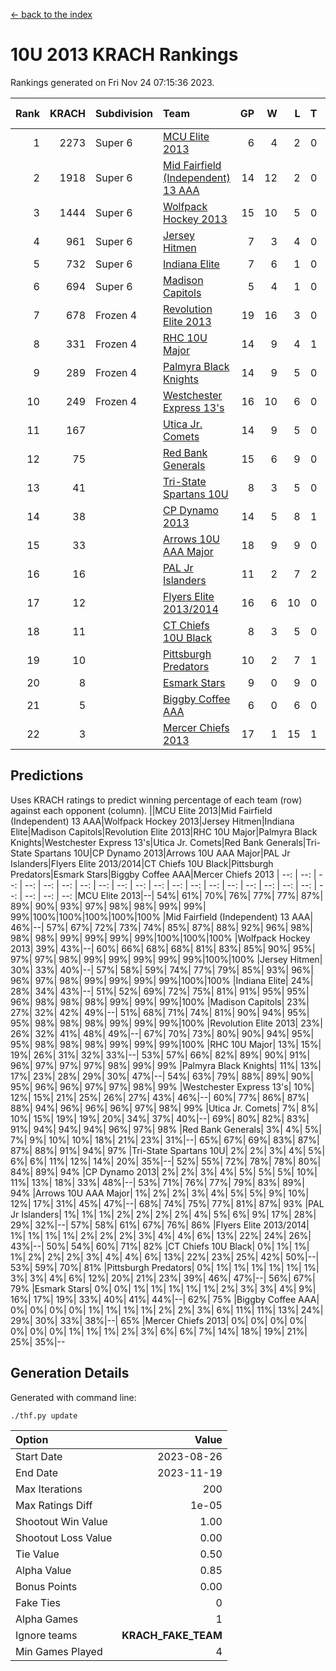 [<- back to the index](readme.md)
# 10U 2013 KRACH Rankings
Rankings generated on Fri Nov 24 07:15:36 2023.

Rank|KRACH|Subdivision|Team|GP|W|L|T|OTW|OTL|SoS|Exp Wins|Win Diff
---:|---:|:---|:---|---:|---:|---:|---:|---:|---:|---:|---:|---:
1|2273|Super 6|[MCU Elite 2013](https://gamesheetstats.com/seasons/3664/teams/140889/schedule)|6|4|2|0|0|0|1100|4.9|0.0
2|1918|Super 6|[Mid Fairfield (Independent) 13 AAA](https://gamesheetstats.com/seasons/3664/teams/140891/schedule)|14|12|2|0|2|0|393|12.9|0.0
3|1444|Super 6|[Wolfpack Hockey 2013](https://gamesheetstats.com/seasons/3664/teams/140894/schedule)|15|10|5|0|0|1|959|10.9|0.0
4|961|Super 6|[Jersey Hitmen](https://gamesheetstats.com/seasons/3664/teams/140893/schedule)|7|3|4|0|0|1|1440|3.9|0.0
5|732|Super 6|[Indiana Elite](https://gamesheetstats.com/seasons/3664/teams/144358/schedule)|7|6|1|0|0|0|191|6.8|-0.0
6|694|Super 6|[Madison Capitols](https://gamesheetstats.com/seasons/3664/teams/162460/schedule)|5|4|1|0|1|0|259|4.8|-0.0
7|678|Frozen 4|[Revolution Elite 2013](https://gamesheetstats.com/seasons/3664/teams/140904/schedule)|19|16|3|0|2|0|305|16.9|0.0
8|331|Frozen 4|[RHC 10U Major](https://gamesheetstats.com/seasons/3664/teams/140895/schedule)|14|9|4|1|1|1|457|10.4|0.0
9|289|Frozen 4|[Palmyra Black Knights](https://gamesheetstats.com/seasons/3664/teams/140906/schedule)|14|9|5|0|0|1|446|9.9|0.0
10|249|Frozen 4|[Westchester Express 13's](https://gamesheetstats.com/seasons/3664/teams/140899/schedule)|16|10|6|0|0|1|356|10.9|0.0
11|167||[Utica Jr. Comets](https://gamesheetstats.com/seasons/3664/teams/140900/schedule)|14|9|5|0|3|0|131|9.9|0.0
12|75||[Red Bank Generals](https://gamesheetstats.com/seasons/3664/teams/140896/schedule)|15|6|9|0|0|2|393|6.9|0.0
13|41||[Tri-State Spartans 10U](https://gamesheetstats.com/seasons/3664/teams/144359/schedule)|8|3|5|0|0|1|400|3.8|-0.0
14|38||[CP Dynamo 2013](https://gamesheetstats.com/seasons/3664/teams/140901/schedule)|14|5|8|1|0|1|394|6.4|0.0
15|33||[Arrows 10U AAA Major](https://gamesheetstats.com/seasons/3664/teams/140902/schedule)|18|9|9|0|0|1|96|9.9|0.0
16|16||[PAL Jr Islanders](https://gamesheetstats.com/seasons/3664/teams/140903/schedule)|11|2|7|2|1|0|316|3.9|0.0
17|12||[Flyers Elite 2013/2014](https://gamesheetstats.com/seasons/3664/teams/140898/schedule)|16|6|10|0|0|0|124|6.9|0.0
18|11||[CT Chiefs 10U Black](https://gamesheetstats.com/seasons/3664/teams/140892/schedule)|8|3|5|0|0|0|46|3.9|0.0
19|10||[Pittsburgh Predators](https://gamesheetstats.com/seasons/3664/teams/140907/schedule)|10|2|7|1|0|0|239|3.4|0.0
20|8||[Esmark Stars](https://gamesheetstats.com/seasons/3664/teams/140905/schedule)|9|0|9|0|0|0|361|0.9|0.0
21|5||[Biggby Coffee AAA](https://gamesheetstats.com/seasons/3664/teams/144357/schedule)|6|0|6|0|0|0|326|0.8|-0.0
22|3||[Mercer Chiefs 2013](https://gamesheetstats.com/seasons/3664/teams/140897/schedule)|17|1|15|1|0|0|279|2.4|0.0

## Predictions
Uses KRACH ratings to predict winning percentage of each team (row) against each opponent (column).
||MCU Elite 2013|Mid Fairfield (Independent) 13 AAA|Wolfpack Hockey 2013|Jersey Hitmen|Indiana Elite|Madison Capitols|Revolution Elite 2013|RHC 10U Major|Palmyra Black Knights|Westchester Express 13's|Utica Jr. Comets|Red Bank Generals|Tri-State Spartans 10U|CP Dynamo 2013|Arrows 10U AAA Major|PAL Jr Islanders|Flyers Elite 2013/2014|CT Chiefs 10U Black|Pittsburgh Predators|Esmark Stars|Biggby Coffee AAA|Mercer Chiefs 2013
| --: | --: | --: | --: | --: | --: | --: | --: | --: | --: | --: | --: | --: | --: | --: | --: | --: | --: | --: | --: | --: | --: | --: 
|MCU Elite 2013|--| 54%| 61%| 70%| 76%| 77%| 77%| 87%| 89%| 90%| 93%| 97%| 98%| 98%| 99%| 99%| 99%|100%|100%|100%|100%|100%
|Mid Fairfield (Independent) 13 AAA| 46%|--| 57%| 67%| 72%| 73%| 74%| 85%| 87%| 88%| 92%| 96%| 98%| 98%| 98%| 99%| 99%| 99%| 99%|100%|100%|100%
|Wolfpack Hockey 2013| 39%| 43%|--| 60%| 66%| 68%| 68%| 81%| 83%| 85%| 90%| 95%| 97%| 97%| 98%| 99%| 99%| 99%| 99%| 99%|100%|100%
|Jersey Hitmen| 30%| 33%| 40%|--| 57%| 58%| 59%| 74%| 77%| 79%| 85%| 93%| 96%| 96%| 97%| 98%| 99%| 99%| 99%| 99%|100%|100%
|Indiana Elite| 24%| 28%| 34%| 43%|--| 51%| 52%| 69%| 72%| 75%| 81%| 91%| 95%| 95%| 96%| 98%| 98%| 98%| 99%| 99%| 99%|100%
|Madison Capitols| 23%| 27%| 32%| 42%| 49%|--| 51%| 68%| 71%| 74%| 81%| 90%| 94%| 95%| 95%| 98%| 98%| 98%| 99%| 99%| 99%|100%
|Revolution Elite 2013| 23%| 26%| 32%| 41%| 48%| 49%|--| 67%| 70%| 73%| 80%| 90%| 94%| 95%| 95%| 98%| 98%| 98%| 99%| 99%| 99%|100%
|RHC 10U Major| 13%| 15%| 19%| 26%| 31%| 32%| 33%|--| 53%| 57%| 66%| 82%| 89%| 90%| 91%| 96%| 97%| 97%| 97%| 98%| 99%| 99%
|Palmyra Black Knights| 11%| 13%| 17%| 23%| 28%| 29%| 30%| 47%|--| 54%| 63%| 79%| 88%| 89%| 90%| 95%| 96%| 96%| 97%| 97%| 98%| 99%
|Westchester Express 13's| 10%| 12%| 15%| 21%| 25%| 26%| 27%| 43%| 46%|--| 60%| 77%| 86%| 87%| 88%| 94%| 96%| 96%| 96%| 97%| 98%| 99%
|Utica Jr. Comets|  7%|  8%| 10%| 15%| 19%| 19%| 20%| 34%| 37%| 40%|--| 69%| 80%| 82%| 83%| 91%| 94%| 94%| 94%| 96%| 97%| 98%
|Red Bank Generals|  3%|  4%|  5%|  7%|  9%| 10%| 10%| 18%| 21%| 23%| 31%|--| 65%| 67%| 69%| 83%| 87%| 87%| 88%| 91%| 94%| 97%
|Tri-State Spartans 10U|  2%|  2%|  3%|  4%|  5%|  6%|  6%| 11%| 12%| 14%| 20%| 35%|--| 52%| 55%| 72%| 78%| 78%| 80%| 84%| 89%| 94%
|CP Dynamo 2013|  2%|  2%|  3%|  4%|  5%|  5%|  5%| 10%| 11%| 13%| 18%| 33%| 48%|--| 53%| 71%| 76%| 77%| 79%| 83%| 89%| 94%
|Arrows 10U AAA Major|  1%|  2%|  2%|  3%|  4%|  5%|  5%|  9%| 10%| 12%| 17%| 31%| 45%| 47%|--| 68%| 74%| 75%| 77%| 81%| 87%| 93%
|PAL Jr Islanders|  1%|  1%|  1%|  2%|  2%|  2%|  2%|  4%|  5%|  6%|  9%| 17%| 28%| 29%| 32%|--| 57%| 58%| 61%| 67%| 76%| 86%
|Flyers Elite 2013/2014|  1%|  1%|  1%|  1%|  2%|  2%|  2%|  3%|  4%|  4%|  6%| 13%| 22%| 24%| 26%| 43%|--| 50%| 54%| 60%| 71%| 82%
|CT Chiefs 10U Black|  0%|  1%|  1%|  1%|  2%|  2%|  2%|  3%|  4%|  4%|  6%| 13%| 22%| 23%| 25%| 42%| 50%|--| 53%| 59%| 70%| 81%
|Pittsburgh Predators|  0%|  1%|  1%|  1%|  1%|  1%|  1%|  3%|  3%|  4%|  6%| 12%| 20%| 21%| 23%| 39%| 46%| 47%|--| 56%| 67%| 79%
|Esmark Stars|  0%|  0%|  1%|  1%|  1%|  1%|  1%|  2%|  3%|  3%|  4%|  9%| 16%| 17%| 19%| 33%| 40%| 41%| 44%|--| 62%| 75%
|Biggby Coffee AAA|  0%|  0%|  0%|  0%|  1%|  1%|  1%|  1%|  2%|  2%|  3%|  6%| 11%| 11%| 13%| 24%| 29%| 30%| 33%| 38%|--| 65%
|Mercer Chiefs 2013|  0%|  0%|  0%|  0%|  0%|  0%|  0%|  1%|  1%|  1%|  2%|  3%|  6%|  6%|  7%| 14%| 18%| 19%| 21%| 25%| 35%|--

## Generation Details

Generated with command line:
```
./thf.py update
```

| Option | Value |
| :----- | ----: |
| Start Date | 2023-08-26 |
| End Date | 2023-11-19 |
| Max Iterations | 200 |
| Max Ratings Diff | 1e-05 |
| Shootout Win Value | 1.00 |
| Shootout Loss Value | 0.00 |
| Tie Value | 0.50 |
| Alpha Value | 0.85 |
| Bonus Points | 0.00 |
| Fake Ties | 0 |
| Alpha Games | 1 |
| Ignore teams | __KRACH_FAKE_TEAM__ |
| Min Games Played | 4 |


